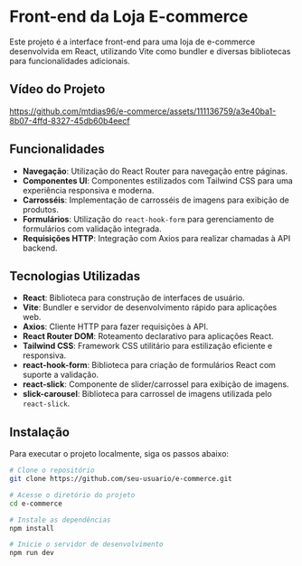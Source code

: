 # Front-end da Loja E-commerce

Este projeto é a interface front-end para uma loja de e-commerce desenvolvida em React, utilizando Vite como bundler e diversas bibliotecas para funcionalidades adicionais.


## Vídeo do Projeto

https://github.com/mtdias96/e-commerce/assets/111136759/a3e40ba1-8b07-4ffd-8327-45db60b4eecf


## Funcionalidades

- **Navegação**: Utilização do React Router para navegação entre páginas.
- **Componentes UI**: Componentes estilizados com Tailwind CSS para uma experiência responsiva e moderna.
- **Carrosséis**: Implementação de carrosséis de imagens para exibição de produtos.
- **Formulários**: Utilização do `react-hook-form` para gerenciamento de formulários com validação integrada.
- **Requisições HTTP**: Integração com Axios para realizar chamadas à API backend.

## Tecnologias Utilizadas

- **React**: Biblioteca para construção de interfaces de usuário.
- **Vite**: Bundler e servidor de desenvolvimento rápido para aplicações web.
- **Axios**: Cliente HTTP para fazer requisições à API.
- **React Router DOM**: Roteamento declarativo para aplicações React.
- **Tailwind CSS**: Framework CSS utilitário para estilização eficiente e responsiva.
- **react-hook-form**: Biblioteca para criação de formulários React com suporte a validação.
- **react-slick**: Componente de slider/carrossel para exibição de imagens.
- **slick-carousel**: Biblioteca para carrossel de imagens utilizada pelo `react-slick`.

## Instalação

Para executar o projeto localmente, siga os passos abaixo:

```bash
# Clone o repositório
git clone https://github.com/seu-usuario/e-commerce.git

# Acesse o diretório do projeto
cd e-commerce

# Instale as dependências
npm install

# Inicie o servidor de desenvolvimento
npm run dev







